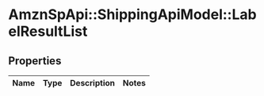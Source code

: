 # AmznSpApi::ShippingApiModel::LabelResultList

## Properties
Name | Type | Description | Notes
------------ | ------------- | ------------- | -------------

